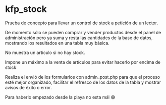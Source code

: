 # kfp_stock
Prueba de concepto para llevar un control de stock a petición de un lector.

De momento sólo se pueden comprar y vender productos desde el panel de administración
pero ya suma y resta las cantidades de la base de datos, mostrando los resultados
en una tabla muy básica.

No muestra un artículo si no hay stock.

Impone un máximo a la venta de artículos para evitar hacerlo por encima de stock

Realiza el envió de los formularios con admin_post.php para que el proceso esté 
mejor organizado, facilitar el refresco de los datos de la tabla y mostrar avisos
de éxito o error.

Para haberlo empezado desde la playa no esta mál :smile:
